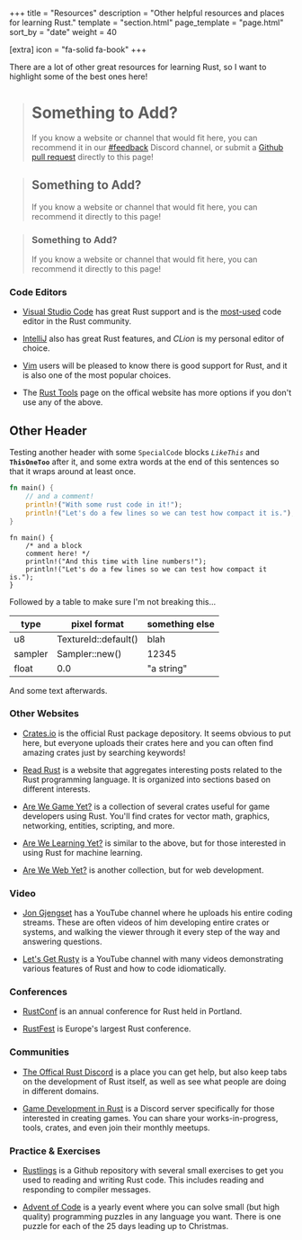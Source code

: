 +++
title = "Resources"
description = "Other helpful resources and places for learning Rust."
template = "section.html"
page_template = "page.html"
sort_by = "date"
weight = 40

[extra]
icon = "fa-solid fa-book"
+++

There are a lot of other great resources for learning Rust, so I want
to highlight some of the best ones here!

> # Something to Add?
> If you know a website or channel that would fit here, you can recommend
> it in our [#feedback](https://discord.gg/vdPK7ztcD2) Discord channel, or
> submit a [Github pull request](https://github.com/School-of-Rust/school-of-rust/blob/main/content/resources/_index.md)
> directly to this page!

> ## Something to Add?
> If you know a website or channel that would fit here, you can recommend it directly to this page!

> ### Something to Add?
> If you know a website or channel that would fit here, you can recommend it directly to this page!

### Code Editors

- [Visual Studio Code](https://visualstudiomagazine.com/articles/2020/04/22/rust-vs-code.aspx) has great Rust support
and is the [most-used](https://visualstudiomagazine.com/articles/2020/04/22/rust-vs-code.aspx) code editor in the Rust community.

- [IntelliJ](https://www.jetbrains.com/rust/) also has great Rust features, and *CLion* is my personal editor of
choice.

- [Vim](https://github.com/rust-lang/rust.vim) users will be pleased to know there is good support for Rust, and it is
also one of the most popular choices.

- The [Rust Tools](https://www.rust-lang.org/tools) page on the offical website has more options if you don't use any
of the above.

## Other Header

Testing another header with some `SpecialCode` blocks *`LikeThis`* and **`ThisOneToo`** after it, and some extra words at the end of this sentences so
that it wraps around at least once.

```rust
fn main() {
    // and a comment!
    println!("With some rust code in it!");
    println!("Let's do a few lines so we can test how compact it is.");
}
```

```rust,linenos
fn main() {
    /* and a block
    comment here! */
    println!("And this time with line numbers!");
    println!("Let's do a few lines so we can test how compact it is.");
}
```

Followed by a table to make sure I'm not breaking this...

| type    | pixel format         | something else |
|---------|----------------------|----------------|
| u8      | TextureId::default() | blah           |
| sampler | Sampler::new()       | 12345          |
| float   | 0.0                  | "a string"     |

And some text afterwards.

### Other Websites

- [Crates.io](https://crates.io/) is the official Rust package depository. It seems obvious to put here, but everyone
uploads their crates here and you can often find amazing crates just by searching keywords!

- [Read Rust](https://readrust.net/) is a website that aggregates interesting posts related to the Rust programming
language. It is organized into sections based on different interests.

- [Are We Game Yet?](https://arewegameyet.rs/) is a collection of several crates useful for game developers using
Rust. You'll find crates for vector math, graphics, networking, entities, scripting, and more.

- [Are We Learning Yet?](https://www.arewelearningyet.com/) is similar to the above, but for those interested in
using Rust for machine learning.

- [Are We Web Yet?](https://www.arewewebyet.org/) is another collection, but for web development.

### Video

- [Jon Gjengset](https://www.youtube.com/c/JonGjengset) has a YouTube channel where he uploads his entire coding
streams. These are often videos of him developing entire crates or systems, and walking the viewer through it
every step of the way and answering questions.

- [Let's Get Rusty](https://www.youtube.com/channel/UCSp-OaMpsO8K0KkOqyBl7_w) is a YouTube channel with many
videos demonstrating various features of Rust and how to code idiomatically.

### Conferences

- [RustConf](https://rustconf.com/) is an annual conference for Rust held in Portland.

- [RustFest](https://rustfest.global/) is Europe's largest Rust conference.

### Communities

- [The Offical Rust Discord](https://discord.com/invite/rust-lang) is a place you can get help, but also keep tabs
on the development of Rust itself, as well as see what people are doing in different domains.

- [Game Development in Rust](https://discord.gg/yNtPTb2) is a Discord server specifically for those interested in
creating games. You can share your works-in-progress, tools, crates, and even join their monthly meetups.

### Practice & Exercises

- [Rustlings](https://github.com/rust-lang/rustlings) is a Github repository with several small exercises to get
you used to reading and writing Rust code. This includes reading and responding to compiler messages.

- [Advent of Code](https://adventofcode.com/) is a yearly event where you can solve small (but high quality)
programming puzzles in any language you want. There is one puzzle for each of the 25 days leading up to Christmas.